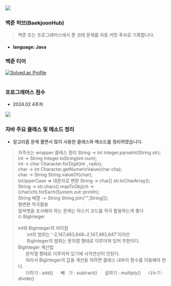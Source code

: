 <img src="https://lh3.googleusercontent.com/lFb6H1HNUb1IowsC_2V7lBtEFEaTbtGpRPo_9GHQTjVbtlEMvO_c5JPXPKechn15v7kFKgUZ08FR7mLMk8w2zGAu0w=s60">

### 백준 허브(BaekjoonHub)
>백준 또는 프로그래머스에서 푼 코테 문제를 자동 커밋 푸쉬로 기록합니다.
- #### language: Java

### 백준 티어
[![Solved.ac Profile](http://mazassumnida.wtf/api/v2/generate_badge?boj=tangent45)](https://solved.ac/tangent45)<br><br>

### 프로그래머스 점수
- 2024.02 4주차
<img src="./2024.02 4주차 프로그래머스 점수.png" style="width: 350px;">

### 자바 주요 클래스 및 메소드 정리
- 알고리즘 문제 풀면서 많이 사용한 클래스와 메소드를 정리하였습니다.
>자주쓰는 wrapper 클래스 정리
>String -> int Integer.parseInt(String str);<br>
>int -> String Integer.toString(int num);<br>
>int -> char Character.forDigit(int , radix);<br>
>char -> int Character.getNumericValue(char cha);<br>
>char -> String String.valueOf(char);<br>
>toUpperCase => 대문자로 변환
>String -> char[] str.toCharArray();<br>
>String -> str.chars().mapToObj(ch -> (char)ch).forEach(System.out::println);<br>
>String 배열 -> String String.join("",String[]);<br>
>형변환 적극활용<br>
>알파벳을 조사해야 하는 문제는 아스키 코드를 적극 활용하는게 좋다<br>
>⊙ BigInteger<br>           
>int와 BigInteger의 차이점<br>
>       int의 범위는 '-2,147,483,648~2,147,483,647'이지만<br>
>       BigInteger의 범위는 문자열 형태로 이루어져 있어 무한이다.<br>
>BigInteger 계산법<br>
>      문자열 형태로 이루어져 있기에 사칙연산이 안된다.<br>
>      따라서 BigInteger의 값을 계산을 하려면 클래스 내부의 함수를 이용해야 한다.<br>
>      더하기 : add()      빼   기 : subtract()      곱하기 : multiply()      나누기 : divide()



